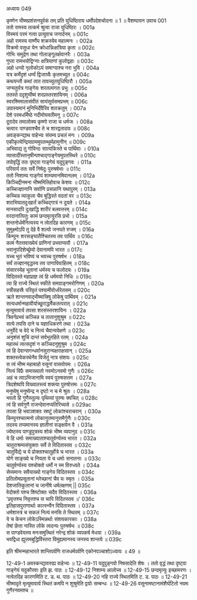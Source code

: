 अध्यायः 049

कृष्णेन भीष्मप्रशंसनपूर्वकं तम् प्रति युधिष्ठिराय धर्मोपदेशचोदना ॥ 1 ॥
वैशम्पायन उवाच 	001  
ततो रामस्य तत्कर्म श्रुत्वा राजा युधिष्ठिरः ।	001a  
विस्मयं परमं गत्वा प्रत्युवाच जनार्दनम् ॥	001c  
अहो रामस्य वार्ष्णेय शक्रस्येव महात्मनः ।	002a  
विक्रमो वसुधा येन क्रोधान्निःक्षत्रिया कृता ॥	002c  
गोभिः समुद्रेण तथा गोलाङ्गूलर्क्षवानरैः ।	003a  
गुप्ता रामभयोद्विग्नाः क्षत्रियाणां कुलोद्वहाः ॥	003c  
अहो धन्यो नृलोकोऽयं समाग्याश्च नरा भुवि ।	004a  
यत्र कर्मेदृशं धर्म्यं द्विजाग्र्यैः कृतमच्युत ॥	004c  
कथयन्तौ कथां तात तावच्युतयुधिष्ठिरौ ।	005a  
जग्मतुर्यत्र गाङ्गेयः शरतल्पगतः प्रभुः ॥	005c  
ततस्ते ददृशुर्भीष्मं शरप्रस्तरशायिनम् ।	006a  
स्वरश्मिमालासंवीतं सायंसूर्यसमप्रभम् ॥	006c  
उपास्यमानं मुनिभिर्देवैरिव शतक्रतुम् ।	007a  
देशे परमधर्मिष्ठे नदीमोघवतीमनु ॥	007c  
दूरादेव तमालोक्य कृष्णो राजा च धर्मजः ।	008a  
चत्वारः पाण्डवाश्चैव ते च शारद्वतादयः ॥	008c  
अवङ्कन्द्याथ वाहेभ्यः संयम्य प्रचलं मनः ।	009a  
एकीकृत्येन्द्रियग्राममुपतम्थुर्महामुनीन् ॥	009c  
अभिवाद्य तु गोविन्दः सात्यकिस्ते च पार्थिवाः ।	010a  
व्यासादींस्तानृषीन्पश्चाद्गाङ्गेयमुपतस्थिरे ॥	010c  
तपोवृद्धिं ततः पृष्ट्वा गाङ्गेयं यदुपुङ्गवः ।	011a  
परिवार्य ततः सर्वे निषेदुः पुरुषर्षभाः ॥	011c  
ततो निशाम्य गाङ्गेयं शाम्यमानमिवानलम् ।	012a  
किञ्चिद्दीनमना भीष्ममितिहोवाच केशवः ॥	012c  
कच्चिज्ज्ञानानि सर्वाणि प्रसन्नानि यथापुरम् ।	013a  
कच्चिन्न व्याकुला चैव बुद्धिस्ते वदतां वर ॥	013c  
शराभिघातदुःखार्तं कच्चिद्गात्रं न दूयते ।	014a  
मानसादपि दुःखाद्धि शारीरं बलवत्तरम् ॥	014c  
वरदानात्पितुः कामं छन्दमृत्युरसि प्रभो ।	015a  
शन्तनोर्धर्मनित्यस्य न त्वेतदिह कारणम् ॥	015c  
सुमूक्ष्मोऽपि तु देहे वै शल्यो जनयते रुजम् ।	016a  
किम्पुनः शरसङ्घातैश्चितस्य तव पार्थिव ॥	016c  
कामं नैतत्तवाख्येयं प्राणिनां प्रभवाप्ययौ ।	017a  
भवानुपदिशेच्छ्रेयो देवानामपि भारत ॥	017c  
यच्च भूतं भविष्यं च भवच्च पुरुषर्षभ ।	018a  
सर्वं तज्ज्ञानवृद्धस्य तव पाणाविवाहितम् ॥	018c  
संसारस्येह भूतानां धर्मस्य च फलोदयः ।	019a  
विदितस्ते महाप्राज्ञ त्वं हि धर्ममयो निधिः ॥	019c  
त्वा हि राज्ये स्थितं स्फीते समग्राङ्गमरोगिणम् ।	020a  
स्त्रीसहस्रैः परिवृतं पश्यामीवोर्ध्वरेतसम् ॥	020c  
ऋते शान्तनवाद्भीष्मात्त्रिषु लोकेषु पार्थिवम् ।	021a  
सत्यधर्मान्महावीर्याच्छूराद्धर्मैकतत्परात् ॥	021c  
मृत्युमावार्य तपसा शरसंस्तरशायिनः ।	022a  
त्रिवर्गप्रभवं कञ्चिन्न च तातानुशुश्रुम ॥	022c  
सत्ये तपसि दाने च यज्ञाधिकरणे तथा ।	023a  
धनुर्वेदे च वेदे च नित्यं चैवान्ववेक्षणे ॥	023c  
अनृशंसं शुचिं दान्तं सर्वभूतहिते रतम् ।	024a  
महारथं त्वत्सदृशं न कञ्चिदनुशुश्रुम ॥	024c  
त्वं हि देवान्सगन्धर्वानसुरान्यक्षराक्षसान् ।	025a  
शक्तस्त्वेकरथेनैव विजेतुं नात्र संशयः ॥	025c  
स त्वं भीष्म महाबाहो वसूनां वासवोपमः ।	026a  
नित्यं विप्रैः समाख्यातो नवमोऽनवमो गुणैः ॥	026c  
अहं च त्वाऽभिजानामि स्वयं पुरुषसत्तम ।	027a  
त्रिदशेष्वपि विख्यातस्त्वं शक्त्या पुरुषोत्तमः ॥	027c  
मनुष्येषु मनुष्येन्द्र न दृष्टो न च मे श्रुतः ।	028a  
भवतो हि गुणैस्तुल्यः पृथिव्यां पुरुषः क्वचित् ॥	028c  
त्वं हि सर्वगुणै राजन्देवानप्यतिरिच्यसे ॥	029ac  
तपसा हि भवाञ्शक्तः स्रष्टुं लोकांश्चराचरान् ।	030a  
किम्पुनश्चात्मनो लोकानुत्तमानुत्तमैर्गुणैः ॥	030c  
तदस्य तप्यमानस्य ज्ञातीनां सङ्क्षयेन वै ।	031a  
ज्येष्ठस्य पाण्डुपुत्रस्य शोकं भीष्म व्यपानुद ॥	031c  
ये हि धर्माः समाख्याताश्चातुर्वर्ण्यस्य भारत ।	032a  
चातुराश्रम्यसंयुक्ताः सर्वे ते विदितास्तव ॥	032c  
चातुर्विद्ये च ये प्रोक्ताश्चातुर्होत्रे च भारत ।	033a  
योगे साङ्ख्ये च नियता ये च धर्माः सनातनाः ॥	033c  
चातुर्वर्ण्यस्य यश्चोक्तो धर्मो न स्म विरुध्यते ।	034a  
सेव्यमानः सवैयाख्यो गाङ्गेय विदितस्तव ॥	034c  
प्रतिलोमप्रसूतानां म्लेच्छानां चैव यः स्मृतः ।	035a  
देशजातिकुलानां च जानीषे धर्मलक्षणम् ||	035c  
वेदोक्तो यश्च शिष्टोक्तः सदैव विदितस्तव ।	036a  
\'प्रवृत्तश्च निवृत्तश्च स चापि विदितस्तव ॥\'	036c  
इतिहासपुराणार्थाः कार्त्स्न्येन विदितास्तव ।	037a  
धर्मशास्त्रं च सकलं नित्यं मनसि ते स्थितम् ॥	037c  
ये च केचन लोकेऽस्मिन्नर्थाः संशयकारकाः ।	038a  
तेषां छेत्ता नास्ति लोके त्वदन्यः पुरुषर्षभः ॥	038c  
स पाण्डवेयस्य मनःसमुत्थितं नरेन्द्र शोकं व्यपकर्ष मेधया ।	039a  
भवद्विधा ह्युत्तमबुद्धिर्विस्तरा विमुह्यमानस्य जनस्य शान्तये ॥ 	039c  

इति श्रीमन्महाभारते शान्तिपर्वणि राजधर्मपर्वणि एकोनपञ्चाशोऽध्यायः ॥ 49 ॥

12-49-1 अवस्कन्द्यावरुह्य वाहेभ्यः ॥ 12-49-11 यदुपुङ्गवो निषसादेति शेषः । ततो वृद्धं तथा दृष्ट्वा गाङ्गेयं यदुकौरवाः इति झ. पाठः ॥ 12-49-12 निशाम्य आलोच्य ॥ 12-49-15 छन्दमृत्युः इच्छामरणः । नत्वेतदिह कारणमिति ट. ड. थ. पाठः ॥ 12-49-20 नहि राज्ये स्थितमिति ट. ड. पाठः ॥ 12-49-21 भीष्मादृते मृत्युमावार्य स्थितं कमपि न शुश्रुमेति द्वयोः सम्बन्धः ॥ 12-49-26 वसूनामष्टानामंशैर्घटितो नवमः गुणैरनवमश्च ॥
